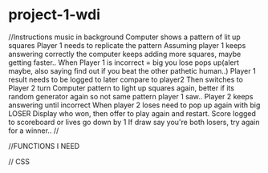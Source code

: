 # project-1-wdi

//Instructions
music in background
Computer shows a pattern of lit up squares
Player 1 needs to replicate the pattern
Assuming player 1 keeps answering correctly the computer keeps adding more squares, maybe getting faster..
When Player 1 is incorrect = big you lose pops up(alert maybe, also saying find out if you beat the other pathetic human..)
Player 1 result needs to be logged to later compare to player2
Then switches to Player 2 turn
Computer pattern to light up squares again, better if its random generator again so not same pattern player 1 saw..
Player 2 keeps answering until incorrect
When player 2 loses need to pop up again with big LOSER
Display who won, then offer to play again and restart. Score logged to scoreboard or lives go down by 1
If draw say you're both losers, try again for a winner..
//






//FUNCTIONS I NEED








// CSS
